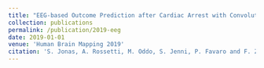 ```yaml
---
title: "EEG-based Outcome Prediction after Cardiac Arrest with Convolutional Neural Networks: Performance and Visualization of Discriminative Features"
collection: publications
permalink: /publication/2019-eeg
date: 2019-01-01
venue: 'Human Brain Mapping 2019'
citation: 'S. Jonas, A. Rossetti, M. Oddo, S. Jenni, P. Favaro and F. Zubler. &quot;EEG-based Outcome Prediction after Cardiac Arrest with Convolutional Neural Networks: Performance and Visualization of Discriminative Features.&quot; In <i>HBM 2019</i>.'
---
```

